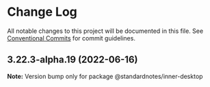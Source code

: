 # Change Log

All notable changes to this project will be documented in this file.
See [Conventional Commits](https://conventionalcommits.org) for commit guidelines.

## 3.22.3-alpha.19 (2022-06-16)

**Note:** Version bump only for package @standardnotes/inner-desktop
